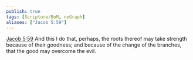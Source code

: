 ```yaml
---
publish: true
tags: [Scripture/BoM, noGraph]
aliases: ["Jacob 5:59"]
---
```

[Jacob 5:59](https://churchofjesuschrist.org/study/scriptures/bofm/jacob/5?lang=eng&id=p59#p59) And this I do that, perhaps, the roots thereof may take strength because of their goodness; and because of the change of the branches, that the good may overcome the evil.
